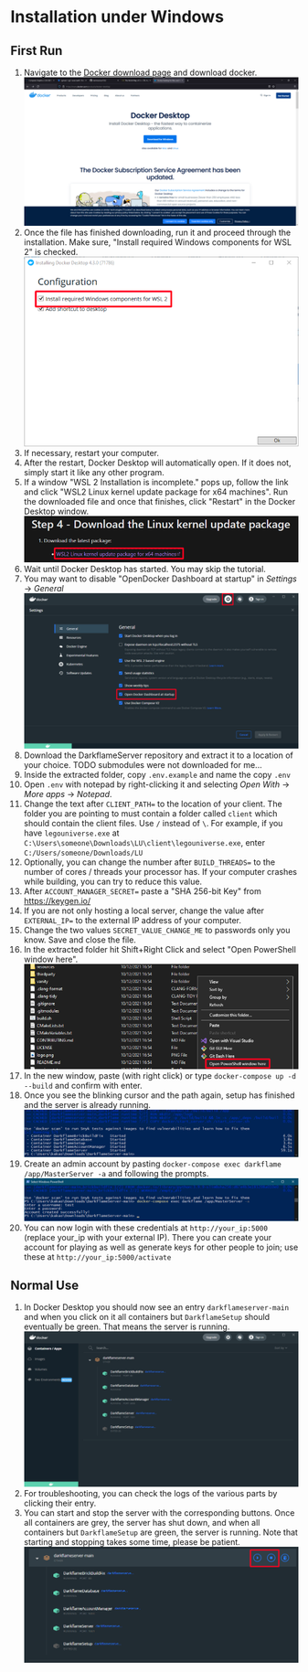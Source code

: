 # Installation under Windows
## First Run
1. Navigate to the [Docker download page](https://hub.docker.com/editions/community/docker-ce-desktop-mac/) and download docker. ![Docker Download Page](docker/images/Docker_Download_Page.png)
2. Once the file has finished downloading, run it and proceed through the installation. Make sure, "Install required Windows components for WSL 2" is checked. ![Docker Desktop Installer Configuration](docker/images/Docker_Desktop_Installer_Configuration.png)
3. If necessary, restart your computer.
4. After the restart, Docker Desktop will automatically open. If it does not, simply start it like any other program.
5. If a window "WSL 2 Installation is incomplete." pops up, follow the link and click "WSL2 Linux kernel update package for x64 machines". Run the downloaded file and once that finishes, click "Restart" in the Docker Desktop window. ![WSL 2 download](docker/images/WSL_2_download.png)
6. Wait until Docker Desktop has started. You may skip the tutorial.
7. You may want to disable "OpenDocker Dashboard at startup" in _Settings_ -> _General_ ![Disable Autostart](docker/images/DD_General_Settings.png)
8. Download the DarkflameServer repository and extract it to a location of your choice. TODO submodules were not downloaded for me...
9. Inside the extracted folder, copy `.env.example` and name the copy `.env`
10. Open `.env` with notepad by right-clicking it and selecting _Open With_ -> _More apps_ -> _Notepad_.
11. Change the text after `CLIENT_PATH=` to the location of your client. The folder you are pointing to must contain a folder called `client` which should contain the client files. Use `/` instead of `\`. For example, if you have `legouniverse.exe` at `C:\Users\someone\Downloads\LU\client\legouniverse.exe`, enter `C:/Users/someone/Downloads/LU`
12. Optionally, you can change the number after `BUILD_THREADS=` to the number of cores / threads your processor has. If your computer crashes while building, you can try to reduce this value.
13. After `ACCOUNT_MANAGER_SECRET=` paste a "SHA 256-bit Key" from https://keygen.io/
14. If you are not only hosting a local server, change the value after `EXTERNAL_IP=` to the external IP address of your computer.
15. Change the two values `SECRET_VALUE_CHANGE_ME` to passwords only you know. Save and close the file.
16. In the extracted folder hit Shift+Right Click and select "Open PowerShell window here". ![Open PowerShell](docker/images/Open_Powershell.png)
17. In the new window, paste (with right click) or type `docker-compose up -d --build` and confirm with enter.
18. Once you see the blinking cursor and the path again, setup has finished and the server is already running. ![setup done](docker/images/setup_finished.png)
19. Create an admin account by pasting `docker-compose exec darkflame /app/MasterServer -a` and following the prompts. ![admin account creation](docker/images/Account_Creation.png)
20. You can now login with these credentials at `http://your_ip:5000` (replace your_ip with your external IP). There you can create your account for playing as well as generate keys for other people to join; use these at `http://your_ip:5000/activate`

## Normal Use
1. In Docker Desktop you should now see an entry `darkflameserver-main` and when you click on it all containers but `DarkflameSetup` should eventually be green. That means the server is running. ![server running](docker/images/Docker_Compose_Finished.png)
2. For troubleshooting, you can check the logs of the various parts by clicking their entry.
3. You can start and stop the server with the corresponding buttons. Once all containers are grey, the server has shut down, and when all containers but `DarkflameSetup` are green, the server is running. Note that starting and stopping takes some time, please be patient. ![start stop buttons](docker/images/DD_Server_Startstop.png)
